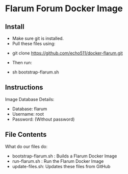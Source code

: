 # Flarum Forum Docker Image

## Install

* Make sure git is installed.
* Pull these files using: 
- git clone https://github.com/echo511/docker-flarum.git
* Then run:
- sh bootstrap-flarum.sh

## Instructions

Image Database Details:

* Database: flarum
* Username: root
* Password: (Without password)


## File Contents

What do our files do:

* bootstrap-flarum.sh : Builds a Flarum Docker Image
* run-flarum.sh : Run the Flarum Docker Image
* update-files.sh: Updates these files from GitHub
